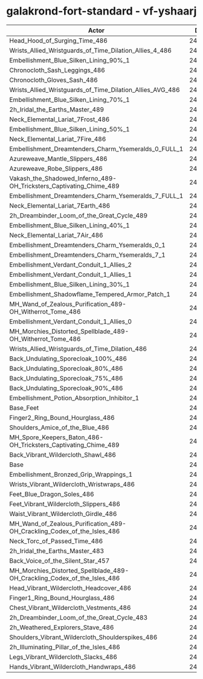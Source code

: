 # galakrond-fort-standard - vf-yshaarj
| Actor | DPS | Increase |
|---|:---:|:---:|
|Head_Hood_of_Surging_Time_486|245523|1.31%|
|Wrists_Allied_Wristguards_of_Time_Dilation_Allies_4_486|245289|1.21%|
|Embellishment_Blue_Silken_Lining_90%_1|245225|1.19%|
|Chronocloth_Sash_Leggings_486|244839|1.03%|
|Chronocloth_Gloves_Sash_486|244745|0.99%|
|Wrists_Allied_Wristguards_of_Time_Dilation_Allies_AVG_486|244645|0.95%|
|Embellishment_Blue_Silken_Lining_70%_1|244629|0.94%|
|2h_Iridal_the_Earths_Master_489|244259|0.79%|
|Neck_Elemental_Lariat_7Frost_486|244148|0.74%|
|Embellishment_Blue_Silken_Lining_50%_1|244121|0.73%|
|Neck_Elemental_Lariat_7Fire_486|244008|0.68%|
|Embellishment_Dreamtenders_Charm_Ysemeralds_0_FULL_1|243987|0.68%|
|Azureweave_Mantle_Slippers_486|243972|0.67%|
|Azureweave_Robe_Slippers_486|243939|0.66%|
|Vakash_the_Shadowed_Inferno_489-OH_Tricksters_Captivating_Chime_489|243913|0.65%|
|Embellishment_Dreamtenders_Charm_Ysemeralds_7_FULL_1|243894|0.64%|
|Neck_Elemental_Lariat_7Earth_486|243800|0.60%|
|2h_Dreambinder_Loom_of_the_Great_Cycle_489|243732|0.57%|
|Embellishment_Blue_Silken_Lining_40%_1|243650|0.54%|
|Neck_Elemental_Lariat_7Air_486|243643|0.53%|
|Embellishment_Dreamtenders_Charm_Ysemeralds_0_1|243509|0.48%|
|Embellishment_Dreamtenders_Charm_Ysemeralds_7_1|243434|0.45%|
|Embellishment_Verdant_Conduit_1_Allies_2|243405|0.44%|
|Embellishment_Verdant_Conduit_1_Allies_1|243365|0.42%|
|Embellishment_Blue_Silken_Lining_30%_1|243336|0.41%|
|Embellishment_Shadowflame_Tempered_Armor_Patch_1|243319|0.40%|
|MH_Wand_of_Zealous_Purification_489-OH_Witherrot_Tome_486|243303|0.39%|
|Embellishment_Verdant_Conduit_1_Allies_0|243283|0.39%|
|MH_Morchies_Distorted_Spellblade_489-OH_Witherrot_Tome_486|243079|0.30%|
|Wrists_Allied_Wristguards_of_Time_Dilation_486|242934|0.24%|
|Back_Undulating_Sporecloak_100%_486|242863|0.21%|
|Back_Undulating_Sporecloak_80%_486|242799|0.19%|
|Back_Undulating_Sporecloak_75%_486|242779|0.18%|
|Back_Undulating_Sporecloak_90%_486|242745|0.16%|
|Embellishment_Potion_Absorption_Inhibitor_1|242574|0.09%|
|Base_Feet|242554|0.09%|
|Finger2_Ring_Bound_Hourglass_486|242490|0.06%|
|Shoulders_Amice_of_the_Blue_486|242479|0.05%|
|MH_Spore_Keepers_Baton_486-OH_Tricksters_Captivating_Chime_489|242472|0.05%|
|Back_Vibrant_Wildercloth_Shawl_486|242442|0.04%|
|Base|242348|0.00%|
|Embellishment_Bronzed_Grip_Wrappings_1|242343|0.00%|
|Wrists_Vibrant_Wildercloth_Wristwraps_486|242285|-0.03%|
|Feet_Blue_Dragon_Soles_486|242195|-0.06%|
|Feet_Vibrant_Wildercloth_Slippers_486|242175|-0.07%|
|Waist_Vibrant_Wildercloth_Girdle_486|242080|-0.11%|
|MH_Wand_of_Zealous_Purification_489-OH_Crackling_Codex_of_the_Isles_486|242064|-0.12%|
|Neck_Torc_of_Passed_Time_486|242042|-0.13%|
|2h_Iridal_the_Earths_Master_483|241991|-0.15%|
|Back_Voice_of_the_Silent_Star_457|241982|-0.15%|
|MH_Morchies_Distorted_Spellblade_489-OH_Crackling_Codex_of_the_Isles_486|241894|-0.19%|
|Head_Vibrant_Wildercloth_Headcover_486|241840|-0.21%|
|Finger1_Ring_Bound_Hourglass_486|241776|-0.24%|
|Chest_Vibrant_Wildercloth_Vestments_486|241747|-0.25%|
|2h_Dreambinder_Loom_of_the_Great_Cycle_483|241709|-0.26%|
|2h_Weathered_Explorers_Stave_486|241629|-0.30%|
|Shoulders_Vibrant_Wildercloth_Shoulderspikes_486|241602|-0.31%|
|2h_Illuminating_Pillar_of_the_Isles_486|241274|-0.44%|
|Legs_Vibrant_Wildercloth_Slacks_486|241265|-0.45%|
|Hands_Vibrant_Wildercloth_Handwraps_486|241162|-0.49%|
